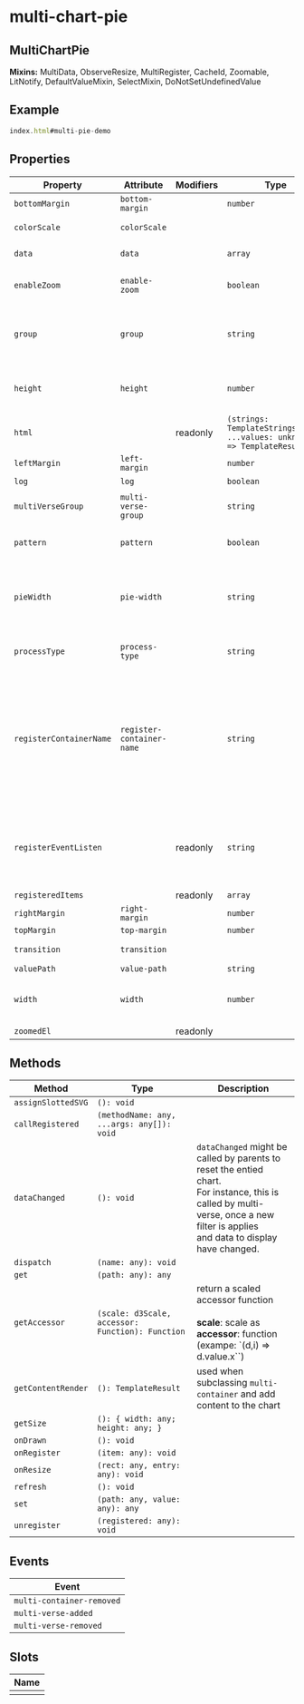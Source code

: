 # multi-chart-pie

## MultiChartPie

**Mixins:** MultiData, ObserveResize, MultiRegister, CacheId, Zoomable, LitNotify, DefaultValueMixin, SelectMixin, DoNotSetUndefinedValue

## Example

```javascript
index.html#multi-pie-demo
```

## Properties

| Property                | Attribute                 | Modifiers | Type                                             | Default   | Description                                      |
|-------------------------|---------------------------|-----------|--------------------------------------------------|-----------|--------------------------------------------------|
| `bottomMargin`          | `bottom-margin`           |           | `number`                                         |           |                                                  |
| `colorScale`            | `colorScale`              |           |                                                  |           | colorScale for the chart                         |
| `data`                  | `data`                    |           | `array`                                          |           | `data` to display the chart                      |
| `enableZoom`            | `enable-zoom`             |           | `boolean`                                        |           | `enableZoom` set true to enable zoom behaviors   |
| `group`                 | `group`                   |           | `string`                                         |           | `group` the name of the group (used when to registering this element under a multi-verse) |
| `height`                | `height`                  |           | `number`                                         |           | `height`  of the chart area. Equals actual height of component - margins |
| `html`                  |                           | readonly  | `(strings: TemplateStringsArray, ...values: unknown[]) => TemplateResult` |           |                                                  |
| `leftMargin`            | `left-margin`             |           | `number`                                         |           |                                                  |
| `log`                   | `log`                     |           | `boolean`                                        |           | `log`  true to show log                          |
| `multiVerseGroup`       | `multi-verse-group`       |           | `string`                                         | "default" | `multiVerseGroup` group name send along with `multi-verse-added` |
| `pattern`               | `pattern`                 |           | `boolean`                                        |           | `pattern` set true for charts using patterns (e.g. geo charts) |
| `pieWidth`              | `pie-width`               |           | `string`                                         |           | `pieWidth` a way to indicate the width of the radius (either in % or absolute value). <br />If set, inner radius will be inferred. |
| `processType`           | `process-type`            |           | `string`                                         |           | `processType`  the type of process type, e.g. stack for bar Chart |
| `registerContainerName` | `register-container-name` |           | `string`                                         | "svgHost" | `registerContainerName` the name of the container set to registered items. This is needed because<br />some items can be registered agains mutiple domain. For instance, multi-g : as an resizable svg item<br />and against multi-verse. |
| `registerEventListen`   |                           | readonly  | `string`                                         |           | `registerEventListen` the name of the event that will trigger<br />a registration. This event is fired by an element applying<br />Resiterable Mixin<br /> |
| `registeredItems`       |                           | readonly  | `array`                                          |           |                                                  |
| `rightMargin`           | `right-margin`            |           | `number`                                         |           |                                                  |
| `topMargin`             | `top-margin`              |           | `number`                                         |           |                                                  |
| `transition`            | `transition`              |           |                                                  |           | `transition` to apply while drawing              |
| `valuePath`             | `value-path`              |           | `string`                                         |           |                                                  |
| `width`                 | `width`                   |           | `number`                                         |           | `width`  of the chart area. Equals actual width of component - margins |
| `zoomedEl`              |                           | readonly  |                                                  |           |                                                  |

## Methods

| Method             | Type                                             | Description                                      |
|--------------------|--------------------------------------------------|--------------------------------------------------|
| `assignSlottedSVG` | `(): void`                                       |                                                  |
| `callRegistered`   | `(methodName: any, ...args: any[]): void`        |                                                  |
| `dataChanged`      | `(): void`                                       | `dataChanged` might be called by parents to reset the entied chart.<br />For instance, this is called by multi-verse, once a new filter is applies<br />and data to display have changed. |
| `dispatch`         | `(name: any): void`                              |                                                  |
| `get`              | `(path: any): any`                               |                                                  |
| `getAccessor`      | `(scale: d3Scale, accessor: Function): Function` | return a scaled accessor function<br /><br />**scale**: scale as<br />**accessor**: function (exampe: `(d,i) => d.value.x``) |
| `getContentRender` | `(): TemplateResult`                             | used when subclassing `multi-container` and add content to the chart |
| `getSize`          | `(): { width: any; height: any; }`               |                                                  |
| `onDrawn`          | `(): void`                                       |                                                  |
| `onRegister`       | `(item: any): void`                              |                                                  |
| `onResize`         | `(rect: any, entry: any): void`                  |                                                  |
| `refresh`          | `(): void`                                       |                                                  |
| `set`              | `(path: any, value: any): any`                   |                                                  |
| `unregister`       | `(registered: any): void`                        |                                                  |

## Events

| Event                     |
|---------------------------|
| `multi-container-removed` |
| `multi-verse-added`       |
| `multi-verse-removed`     |

## Slots

| Name |
|------|
|      |
